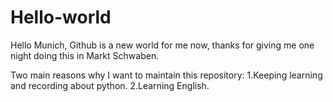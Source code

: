 # Hello-world

Hello Munich, Github is a new world for me now, thanks for giving me one night doing this in Markt Schwaben.

Two main reasons why I want to maintain this repository:
  1.Keeping learning and recording about python.
  2.Learning English.
